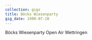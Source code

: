 ```yaml
---
collection: gigs
title: Böcks Wiesenparty
gig_date: 1999-07-10
---
```


Böcks Wiesenparty	Open Air	Wettringen
